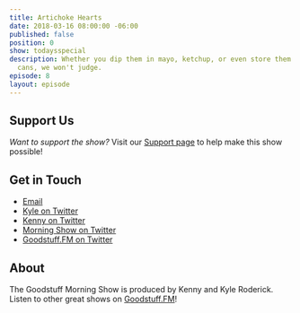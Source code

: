 ```yaml
---
title: Artichoke Hearts
date: 2018-03-16 08:00:00 -06:00
published: false
position: 0
show: todaysspecial
description: Whether you dip them in mayo, ketchup, or even store them in empty Pringles
  cans, we won't judge.
episode: 8
layout: episode
---
```




## Support Us
*Want to support the show?* Visit our [Support page](https://goodstuff.fm/support) to help make this show possible!

## Get in Touch
* [Email](mailto:kyle@goodstuff.fm)
* [Kyle on Twitter](http://twitter.com/dogburps)
* [Kenny on Twitter](http://twitter.com/pizzarobotics)
* [Morning Show on Twitter](http://twitter.com/morningshowam)
* [Goodstuff.FM on Twitter](http://twitter.com/goodstufffm)

## About
The Goodstuff Morning Show is produced by Kenny and Kyle Roderick. Listen to other great shows on [Goodstuff.FM](http://goodstuff.fm/shows)!